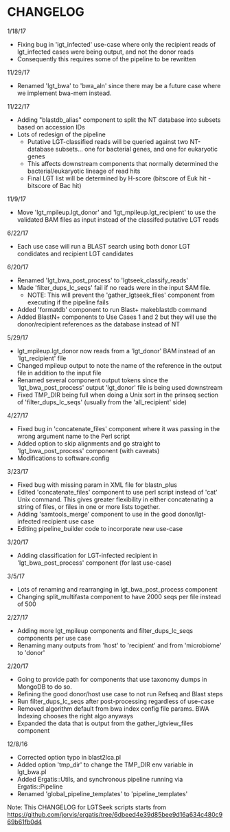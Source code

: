 # CHANGELOG

1/18/17
* Fixing bug in 'lgt_infected' use-case where only the recipient reads of lgt_infected cases were being output, and not the donor reads
* Consequently this requires some of the pipeline to be rewritten

11/29/17
* Renamed 'lgt\_bwa' to 'bwa\_aln' since there may be a future case where we implement bwa-mem instead.

11/22/17
* Adding "blastdb\_alias" component to split the NT database into subsets based on accession IDs
* Lots of redesign of the pipeline
  * Putative LGT-classified reads will be queried against two NT-database subsets... one for bacterial genes, and one for eukaryotic genes
  * This affects downstream components that normally determined the bacterial/eukaryotic lineage of read hits
  * Final LGT list will be determined by H-score (bitscore of Euk hit - bitscore of Bac hit)

11/9/17
* Move 'lgt\_mpileup.lgt\_donor' and 'lgt\_mpileup.lgt\_recipient' to use the validated BAM files as input instead of the classifed putative LGT reads

6/22/17
* Each use case will run a BLAST search using both donor LGT condidates and recipient LGT candidates

6/20/17
* Renamed 'lgt_bwa_post_process' to 'lgtseek_classify_reads'
* Made 'filter_dups_lc_seqs' fail if no reads were in the input SAM file.
  * NOTE: This will prevent the 'gather_lgtseek_files' component from executing if the pipeline fails
* Added 'formatdb' component to run Blast+ makeblastdb command
* Added BlastN+ components to Use Cases 1 and 2 but they will use the donor/recipient references as the database instead of NT

5/29/17
* lgt_mpileup.lgt_donor now reads from a 'lgt_donor' BAM instead of an 'lgt_recipient' file
* Changed mpileup output to note the name of the reference in the output file in addition to the input file
* Renamed several component output tokens since the 'lgt_bwa_post_process' output 'lgt_donor' file is being used downstream
* Fixed TMP_DIR being full when doing a Unix sort in the prinseq section of 'filter_dups_lc_seqs' (usually from the 'all_recipient' side)

4/27/17
* Fixed bug in 'concatenate_files' component where it was passing in the wrong argument name to the Perl script
* Added option to skip alignments and go straight to 'lgt_bwa_post_process' component (with caveats)
* Modifications to software.config

3/23/17
* Fixed bug with missing param in XML file for blastn_plus
* Edited 'concatenate_files' component to use perl script instead of 'cat' Unix command.  This gives greater flexibility in either concatenating a string of files, or files in one or more lists together.
* Adding 'samtools_merge' component to use in the good donor/lgt-infected recipient use case
* Editing pipeline\_builder code to incorporate new use-case

3/20/17
* Adding classification for LGT-infected recipient in 'lgt_bwa_post_process' component (for last use-case)

3/5/17
* Lots of renaming and rearranging in lgt\_bwa\_post\_process component
* Changing split\_multifasta component to have 2000 seqs per file instead of 500

2/27/17
* Adding more lgt\_mpileup components and filter\_dups\_lc\_seqs components per use case
* Renaming many outputs from 'host' to 'recipient' and from 'microbiome' to 'donor'

2/20/17
* Going to provide path for components that use taxonomy dumps in MongoDB to do so.
* Refining the good donor/host use case to not run Refseq and Blast steps
* Run filter\_dups\_lc\_seqs after post-processing regardless of use-case
* Removed algorithm default from bwa index config file params.  BWA Indexing chooses the right algo anyways
* Expanded the data that is output from the gather\_lgtview\_files component

12/8/16
* Corrected option typo in blast2lca.pl
* Added option 'tmp\_dir' to change the TMP\_DIR env variable in lgt\_bwa.pl
* Added Ergatis::Utils, and synchronous pipeline running via Ergatis::Pipeline
* Renamed 'global\_pipeline\_templates' to 'pipeline\_templates'

Note: This CHANGELOG for LGTSeek scripts starts from https://github.com/jorvis/ergatis/tree/6dbeed4e39d85bee9d16a634c480c969b61fb0d4
